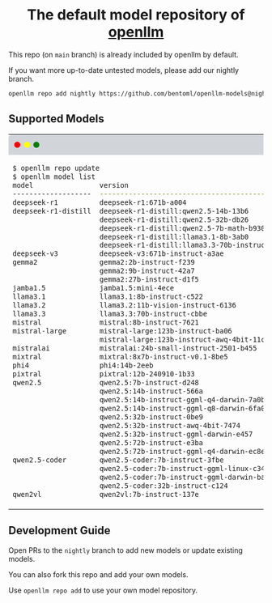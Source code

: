 <div align="center">
    <h1 align="center">The default model repository of <a href="https://github.com/bentoml/openllm">openllm</a></h1>
</div>

This repo (on `main` branch) is already included by openllm by default.

If you want more up-to-date untested models, please add our nightly branch.

```bash
openllm repo add nightly https://github.com/bentoml/openllm-models@nightly
```

## Supported Models
<table style="width: 100%; border-collapse: collapse;">
<tr>
  <td style="background-color: #D1D5DA; padding: 10px; border-radius: 8px 8px 0 0; width: 100%;">
    <span style="color: red;">●</span>
    <span style="color: yellow;">●</span>
    <span style="color: green;">●</span>
  </td>
</tr>
<tr>
<td>

```bash
$ openllm repo update
$ openllm model list
model                version                                         repo     required GPU RAM    platforms
-------------------  ----------------------------------------------  -------  ------------------  -----------
deepseek-r1          deepseek-r1:671b-a004                           default  80Gx16              linux
deepseek-r1-distill  deepseek-r1-distill:qwen2.5-14b-13b6            default  80G                 linux
                     deepseek-r1-distill:qwen2.5-32b-db26            default  80G                 linux
                     deepseek-r1-distill:qwen2.5-7b-math-b930        default  24G                 linux
                     deepseek-r1-distill:llama3.1-8b-3ab0            default  24G                 linux
                     deepseek-r1-distill:llama3.3-70b-instruct-1fc9  default  80Gx2               linux
deepseek-v3          deepseek-v3:671b-instruct-a3ae                  default  80Gx16              linux
gemma2               gemma2:2b-instruct-f239                         default  12G                 linux
                     gemma2:9b-instruct-42a7                         default  24G                 linux
                     gemma2:27b-instruct-d1f5                        default  80G                 linux
jamba1.5             jamba1.5:mini-4ece                              default  80Gx4               linux
llama3.1             llama3.1:8b-instruct-c522                       default  24G                 linux
llama3.2             llama3.2:11b-vision-instruct-6136               default  80G                 linux
llama3.3             llama3.3:70b-instruct-cbbe                      default  80Gx2               linux
mistral              mistral:8b-instruct-7621                        default  24G                 linux
mistral-large        mistral-large:123b-instruct-ba06                default  80Gx4               linux
                     mistral-large:123b-instruct-awq-4bit-11c2       default  80G                 linux
mistralai            mistralai:24b-small-instruct-2501-b455          default  80G                 linux
mixtral              mixtral:8x7b-instruct-v0.1-8be5                 default  80Gx2               linux
phi4                 phi4:14b-2eeb                                   default  80G                 linux
pixtral              pixtral:12b-240910-1b33                         default  80G                 linux
qwen2.5              qwen2.5:7b-instruct-d248                        default  24G                 linux
                     qwen2.5:14b-instruct-566a                       default  80G                 linux
                     qwen2.5:14b-instruct-ggml-q4-darwin-7a0b        default                      macos
                     qwen2.5:14b-instruct-ggml-q8-darwin-6fa0        default                      macos
                     qwen2.5:32b-instruct-0be9                       default  80G                 linux
                     qwen2.5:32b-instruct-awq-4bit-7474              default  40G                 linux
                     qwen2.5:32b-instruct-ggml-darwin-e457           default                      macos
                     qwen2.5:72b-instruct-e3ba                       default  80Gx2               linux
                     qwen2.5:72b-instruct-ggml-q4-darwin-ec8e        default                      macos
qwen2.5-coder        qwen2.5-coder:7b-instruct-3fbe                  default  24G                 linux
                     qwen2.5-coder:7b-instruct-ggml-linux-c347       default                      linux
                     qwen2.5-coder:7b-instruct-ggml-darwin-ba13      default                      macos
                     qwen2.5-coder:32b-instruct-c124                 default  80G                 linux
qwen2vl              qwen2vl:7b-instruct-137e                        default  24G                 linux

```

</td>
</tr>
</table>


## Development Guide

Open PRs to the `nightly` branch to add new models or update existing models.

You can also fork this repo and add your own models.

Use `openllm repo add` to use your own model repository.